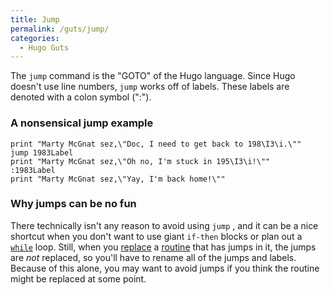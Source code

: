 ```yaml
---
title: Jump
permalink: /guts/jump/
categories: 
  - Hugo Guts
---
```


The `jump` command is the "GOTO" of the Hugo language. Since Hugo
doesn't use line numbers, `jump` works off of labels. These labels are
denoted with a colon symbol (":").

### A nonsensical jump example

    print "Marty McGnat sez,\"Doc, I need to get back to 198\I3\i.\""
    jump 1983Label
    print "Marty McGnat sez,\"Oh no, I'm stuck in 195\I3\i!\""
    :1983Label
    print "Marty McGnat sez,\"Yay, I'm back home!\""

### Why jumps can be no fun

There technically isn't any reason to avoid using `jump` , and it can be
a nice shortcut when you don't want to use giant `if-then` blocks or
plan out a [`while`](loops/while/) loop. Still, when you
[replace](guts/replace/) a [routine](routines/) that has
jumps in it, the jumps are *not* replaced, so you'll have to rename all
of the jumps and labels. Because of this alone, you may want to avoid
jumps if you think the routine might be replaced at some point.
